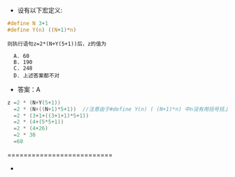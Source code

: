 

* 设有以下宏定义:
``` C
#define N 3+1
#define Y(n) ((N+1)*n)
```
    则执行语句z=2*(N+Y(5+1))后，z的值为
```
  A. 60
  B. 190
  C. 248
  D. 上述答案都不对
```

* 答案：A
``` C
z =2 * (N+Y(5+1))
  =2 * (N+((N+1)*5+1))  //注意由于#define Y(n) ( (N+1)*n) 中n没有用括号括上，所以这里是*5+1，不是*(5+1)
  =2 * (3+1+((3+1+1)*5+1))
  =2 * (4+(5*5+1))
  =2 * (4+26)
  =2 * 30
  =60
```
==========================

*
